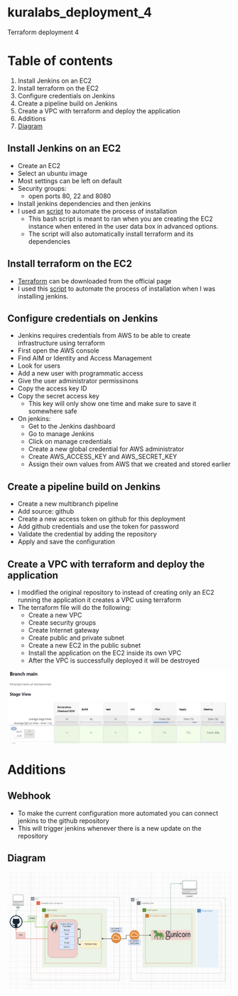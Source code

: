 # kuralabs_deployment_4
Terraform deployment 4

# Table of contents


1. Install Jenkins on an EC2
2. Install terraform on the EC2
3. Configure credentials on Jenkins
4. Create a pipeline build on Jenkins
5. Create a VPC with terraform and deploy the application
6. Additions
7. [Diagram](https://github.com/Antoniorios17/kuralabs_deployment_4/blob/main/images/Diagram-deployment-4.PNG)


## Install Jenkins on an EC2
* Create an EC2 
* Select an ubuntu image
* Most settings can be left on default
* Security groups:
  * open ports 80, 22 and 8080
* Install jenkins dependencies and then jenkins
* I used an [script](https://github.com/Antoniorios17/kuralabs_deployment_4/blob/main/jenkins-terraform.sh) to automate the process of installation
  * This bash script is meant to ran when you are creating the EC2 instance when entered in the user data box in advanced options.
  * The script will also automatically install terraform and its dependencies


## Install terraform on the EC2
* [Terraform](https://www.terraform.io/downloads) can be downloaded from the official page
* I used this [script](https://github.com/Antoniorios17/kuralabs_deployment_4/blob/main/jenkins-terraform.sh) to automate the process of installation when I was installing jenkins.


## Configure credentials on Jenkins
* Jenkins requires credentials from AWS to be able to create infrastructure using terraform
* First open the AWS console
* Find AIM or Identity and Access Management
* Look for users
* Add a new user with programmatic access
* Give the user administrator permissinons
* Copy the access key ID
* Copy the secret access key
  * This key will only show one time and make sure to save it somewhere safe
* On jenkins:
  * Get to the Jenkins dashboard
  * Go to manage Jenkins
  * Click on manage credentials
  * Create a new global credential for AWS administrator
  * Create AWS_ACCESS_KEY and AWS_SECRET_KEY
  * Assign their own values from AWS that we created and stored earlier

## Create a pipeline build on Jenkins
* Create a new multibranch pipeline
* Add source: github
* Create a new access token on github for this deployment
* Add github credentials and use the token for password
* Validate the credential by adding the repository
* Apply and save the configuration

## Create a VPC with terraform and deploy the application
* I modified the original repository to instead of creating only an EC2 running the application it creates a VPC using terraform
* The terraform file will do the following:
  * Create a new VPC
  * Create security groups
  * Create Internet gateway
  * Create public and private subnet
  * Create a new EC2 in the public subnet
  * Install the application on the EC2 inside its own VPC
  * After the VPC is successfully deployed it will be destroyed

![pipeline](https://github.com/Antoniorios17/kuralabs_deployment_4/blob/main/images/pipeline.PNG)
# Additions
## Webhook
* To make the current configuration more automated you can connect jenkins to the github repository
* This will trigger jenkins whenever there is a new update on the repository

## Diagram
![diagram](https://github.com/Antoniorios17/kuralabs_deployment_4/blob/main/images/Diagram-deployment-4.PNG)

